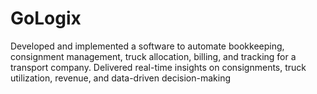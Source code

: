 # GoLogix
Developed and implemented a software to automate bookkeeping, consignment management, truck allocation, billing, and tracking for a transport company. Delivered real-time insights on consignments, truck utilization, revenue, and data-driven decision-making
